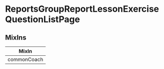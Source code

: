 # ReportsGroupReportLessonExerciseQuestionListPage

## MixIns

<!-- @vuese:ReportsGroupReportLessonExerciseQuestionListPage:mixIns:start -->
|MixIn|
|---|
|commonCoach|

<!-- @vuese:ReportsGroupReportLessonExerciseQuestionListPage:mixIns:end -->
